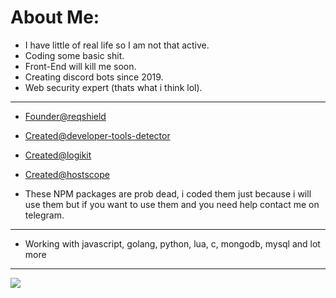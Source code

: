 # About Me:

- I have little of real life so I am not that active.
- Coding some basic shit.
- Front-End will kill me soon.
- Creating discord bots since 2019.
- Web security expert (thats what i think lol).

----------------

- [Founder@reqshield](https://t.me/reqshield)

- [Created@developer-tools-detector](https://npmjs.com/package/developer-tools-detector)
- [Created@logikit](https://npmjs.com/package/logikit)
- [Created@hostscope](https://npmjs.com/package/hostscope)

- These NPM packages are prob dead, i coded them just because i will use them but if you want to use them and you need help contact me on telegram.

----------------

- Working with javascript, golang, python, lua, c, mongodb, mysql and lot more

----------------

[![](https://visitcount.itsvg.in/api?id=lazyfenix&icon=0&color=0)](https://visitcount.itsvg.in)

